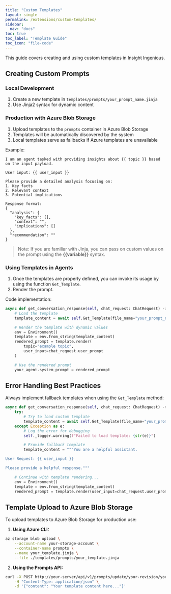 ```yaml
---
title: "Custom Templates"
layout: single
permalink: /extensions/custom-templates/
sidebar:
  nav: "docs"
toc: true
toc_label: "Template Guide"
toc_icon: "file-code"
---
```


This guide covers creating and using custom templates in Insight Ingenious.

## Creating Custom Prompts

### Local Development
1. Create a new template in `templates/prompts/your_prompt_name.jinja`
2. Use Jinja2 syntax for dynamic content

### Production with Azure Blob Storage
1. Upload templates to the `prompts` container in Azure Blob Storage
2. Templates will be automatically discovered by the system
3. Local templates serve as fallbacks if Azure templates are unavailable

Example:
```jinja
I am an agent tasked with providing insights about {{ topic }} based on the input payload.

User input: {{ user_input }}

Please provide a detailed analysis focusing on:
1. Key facts
2. Relevant context
3. Potential implications

Response format:
{
  "analysis": {
    "key_facts": [],
    "context": "",
    "implications": []
  },
  "recommendation": ""
}
```
> Note: If you are familiar with Jinja, you can pass on custom values on the prompt using the **{{variable}}** syntax.

### Using Templates in Agents

1. Once the templates are properly defined, you can invoke its usage by using the function `Get_Template`.
2. Render the prompt.

Code implementation:
```python
async def get_conversation_response(self, chat_request: ChatRequest) -> ChatResponse:
    # Load the template
    template_content = await self.Get_Template(file_name="your_prompt_name.jinja")

    # Render the template with dynamic values
    env = Environment()
    template = env.from_string(template_content)
    rendered_prompt = template.render(
        topic="example topic",
        user_input=chat_request.user_prompt
    )

    # Use the rendered prompt
    your_agent.system_prompt = rendered_prompt
```

## Error Handling Best Practices

Always implement fallback templates when using the `Get_Template` method:

```python
async def get_conversation_response(self, chat_request: ChatRequest) -> ChatResponse:
    try:
        # Try to load custom template
        template_content = await self.Get_Template(file_name="your_prompt_name.jinja")
    except Exception as e:
        # Log the error for debugging
        self._logger.warning(f"Failed to load template: {str(e)}")

        # Provide fallback template
        template_content = """You are a helpful assistant.

User Request: {{ user_input }}

Please provide a helpful response."""

    # Continue with template rendering...
    env = Environment()
    template = env.from_string(template_content)
    rendered_prompt = template.render(user_input=chat_request.user_prompt)
```

## Template Upload to Azure Blob Storage

To upload templates to Azure Blob Storage for production use:

1. **Using Azure CLI:**
```bash
az storage blob upload \
    --account-name your-storage-account \
    --container-name prompts \
    --name your_template.jinja \
    --file ./templates/prompts/your_template.jinja
```

2. **Using the Prompts API:**
```bash
curl -X POST http://your-server/api/v1/prompts/update/your-revision/your_template.jinja \
    -H "Content-Type: application/json" \
    -d '{"content": "Your template content here..."}'
```
